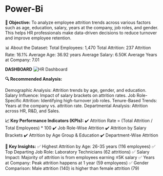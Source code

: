 # Power-Bi
**📌 Objective:**
To analyze employee attrition trends across various factors such as age, education, salary, years at the company, job roles, and gender. This helps HR professionals make data-driven decisions to reduce turnover and improve employee retention.

📊 About the Dataset:
Total Employees: 1,470
Total Attrition: 237
Attrition Rate: 16.1%
Average Age: 36.92 years
Average Salary: 6.50K
Average Years at Company: 7.01

**DASHBOARD**
![HR Dashboard](https://github.com/user-attachments/assets/ce2f1d73-c268-4bcd-961f-187deaecc91f)



**🔍 Recommended Analysis:** 

Demographic Analysis: Attrition trends by age, gender, and education.
Salary Influence: Impact of salary brackets on attrition rates.
Job Role-Specific Attrition: Identifying high-turnover job roles.
Tenure-Based Trends: Years at the company vs. attrition rate.
Departmental Analysis: Attrition across HR, R&D, and Sales.

**📈 Key Performance Indicators (KPIs):**
✔️ Attrition Rate = (Total Attrition / Total Employees) * 100
✔️ Job Role-Wise Attrition
✔️ Attrition by Salary Brackets
✔️ Attrition by Age Group & Education
✔️ Department-Wise Attrition

**🔎 Key Insights:**
✅ Highest Attrition by Age: 26-35 years (116 employees)
✅ Top Departing Job Role: Laboratory Technicians (62 attritions)
✅ Salary Impact: Majority of attrition is from employees earning ≤5K salary
✅ Years at Company: Peak attrition happens at 1 year (59 employees)
✅ Gender Comparison: Male attrition (140) is higher than female attrition (79)
